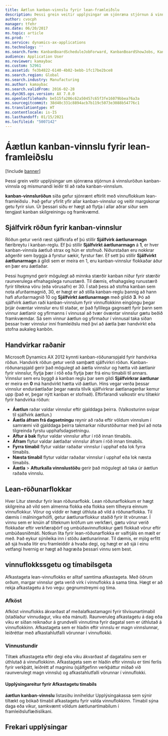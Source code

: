 ```yaml
---
title: Áætlun kanban-vinnslu fyrir lean-framleiðslu
description: Þessi grein veitir upplýsingar um sjónræna stjórnun á vinnsluröðun kanban-vinnsla og mismunandi leiðir til að raða kanban-vinnslum.
author: cvocph
manager: tfehr
ms.date: 06/20/2017
ms.topic: article
ms.prod: ''
ms.service: dynamics-ax-applications
ms.technology: ''
ms.search.form: KanbanBoardScheduleJobForward, KanbanBoardShowJobs, KanbanJobSchedulingListPage
audience: Application User
ms.reviewer: kamaybac
ms.custom: 52961
ms.assetid: fe3b4822-6140-4b02-bebb-1fc17be2bce8
ms.search.region: Global
ms.search.industry: Manufacturing
ms.author: kamaybac
ms.search.validFrom: 2016-02-28
ms.dyn365.ops.version: AX 7.0.0
ms.openlocfilehash: be515fa206c62a50457c65f3fe16079bbea76a3a
ms.sourcegitcommit: 38d40c331c8894acb7b119c5073e3088b54776c1
ms.translationtype: HT
ms.contentlocale: is-IS
ms.lasthandoff: 01/15/2021
ms.locfileid: "5007142"
---
```

# <a name="kanban-job-scheduling-for-lean-manufacturing"></a>Áætlun kanban-vinnslu fyrir lean-framleiðslu

[!include [banner](../includes/banner.md)]

Þessi grein veitir upplýsingar um sjónræna stjórnun á vinnsluröðun kanban-vinnsla og mismunandi leiðir til að raða kanban-vinnslum.  

**kanban-vinnsluröðun** síða gefur sjónrænt eftirlit með vinnuflokkum lean-framleiðslu . Það gefur yfirlit yfir allar kanban-vinnslur og veitir margskonar getu fyrir síun. Úr þessari síðu er hægt að flytja í allar aðrar síður sem tengjast kanban skilgreiningu og framkvæmd.

## <a name="automatic-scheduling-of-kanban-jobs"></a>Sjálfvirk röðun fyrir kanban-vinnslur
Röðun getur verið ræst sjálfkrafa ef þú stillir **Sjálfvirk áætlunarmagn** færibreytu í kanban-reglu. Ef þú stillir **Sjálfvirkt áætlunarmagn** á **1**, er hver kanban-vinnsla áætluð strax og hún er stofnuð. Niðurstaðan eru nokkrar aðgerðir sem byggja á fyrstur sækir, fyrstur fær. Ef sett þú stillir **Sjálfvirkt áætlunarmagn** á gildi sem er meira en 1, eru kanban-vinnslur flokkaðar áður en þær eru áætlaðar. 

Þessi hugmynd gerir mögulegt að minnka stærðir kanban niður fyrir stærðir raunverulega efnahagslega runustærð. Til dæmis, efnahagsleg runustærð fyrir tiltekna vöru (eða vörusafn) er 30. Í stað þess að stofna kanban sem nota afurðarmagnið, 30, er hægt er að stilla kanban-reglu þannig að hann hafi afurðarmagnið 10 og **Sjálfvirkt áætlunarmagn** með gildið **3**. Þó að sjálfvirk áætlun raði kanban-vinnslum fyrir vinnuflokkinn eingöngu  þegar þrjár óvæntar vinnslur eru til staðar, er það fyllilega gagnsætt fyrir þann sem vinnur áætlanir og yfirmanns í vinnusal að tvær óvæntar vinnslur gætu beðið framkvæmdar. Sá sem vinnur áætlun og yfirmaður í vinnusal taka síðan þessar tvær vinnslur inní framleiðslu með því að áætla þær handvirkt eða stofna aukaleg kanbön.

## <a name="manual-scheduling"></a>Handvirkar raðanir
Microsoft Dynamics AX 2012 kynnti kanban-röðunarspjald fyrir handvirka röðun. Handvirk röðun getur verið samþætt sjálfvirkri röðun. Kanban-röðunarspjald gerir það mögulegt að áætla vinnslur og hætta við áætlanir fyrir vinnslur, flytja þær í röð eða flytja þær frá einu tímabili til annars. Vinnslur sem eru byggð á kanban reglu þar sem gildi **Sjálfvirkrar áætlunar** er meira en **0** má handvirkt hætta við áætlun. Hins vegar verða þessar vinnslur enduráætlaðar  þegar næsta tilvik sjálfvirkrar áætlanagerðar kemur upp (það er, þegar nýtt kanban er stofnað). Eftirfarandi valkostir eru tiltækir fyrir handvirka röðun:

-   **Áætlun** raðar valdar vinnslur eftir gjalddaga þeirra. (Valkosturinn svipar til sjálfvirk áætlun.)
-   **Áætla áfram frá dagsetningu** reynir að raða eftir völdum vinnslum í samræmi við gjalddaga þeirra takmarkar niðurstöðurnar með því að nota tilgreinda fyrstu upphafsdagsetningu.
-   **Aftur á bak** flytur valdar vinnslur aftur í röð innan tímabils.
-   **Áfram** flytur valdar áætlaðar vinnslur áfram í röð innan tímabils.
-   **Fyrra tímabil** flytur valdar raðaðar vinnslur í upphaf eða lok fyrra tímabils.
-   **Næsta tímabil** flytur valdar raðaðar vinnslur í upphaf eða lok næsta tímabils.
-   **Áætla** &gt; **Afturkalla vinnslustöðu** gerir það mögulegt að taka úr áætlun raðaða vinnslu.

## <a name="lean-scheduling-groups"></a>Lean-röðunarflokkar
Hver Litur stendur fyrir lean röðunarflokk. Lean röðunarflokkum er hægt skilgreina að vild sem almenna flokka eða flokka sem tilheyra einnum vinnuflokkur. Vörur og víddir er hægt úthluta að vild á röðunarflokka. Til dæmis í málningarhólfi, getur áætlunarflokkur staðið fyrir lit vörunnar. Í vinnu sem er knúin af tilteknum kröfum um verkfæri, gætu vörur verið flokkaðar eftir verkfæraþörf og umbúðavinnuflokkur gæti flokkað vörur eftir umbúðasniðmáti. Notkun lita fyrir lean-röðunarflokka er valfrjáls en mælt er með. Það eykur sýnileika inn í stöðu áætlunarinnar. Til dæmis, er mjög erfitt að sjá hvaða litir eru framleiddir á hvaða degi, og hægt er að sjá í einu vetfangi hvernig er hægt að hagræða þessari vinnu sem best.

## <a name="work-cell-capacity-and-period-capacity"></a>vinnuflokkssgetu og tímabilsgeta
Afkastageta lean-vinnuflokks er alltaf samtíma afkastageta. Með öðrum orðum, margar vinnslur geta verið virk í vinnuflokks á sama tíma. Hægt er að rekja afkastagetu á tvo vegu: gegnumstreymi og tíma.

### <a name="throughput"></a>Afköst

Afköst vinnuflokks ákvarðast af meðalafkastamagni fyrir tilvísunartímabil (staðlaður vinnudagur, viku eða mánuð). Raunveruleg afkastagetu á dag eða viku er síðan reiknaður á grundvelli vinnutíma fyrir dagatal sem er úthlutað á vinnuflokkinn. Afkastageta sem er hlaðin eftir vinnslu er magn vinnslunnar, leiðréttar með afkastahlutfalli vörunnar í vinnuflokki.

### <a name="hours"></a>Vinnustundir

Tiltæk afkastageta eftir degi eða viku ákvarðast af dagatalinu sem er úthlutað á vinnuflokkinn. Afkastageta sem er hlaðin eftir vinnslu er tími ferlis fyrir verkþátt, leiðrétt af magninu (sjálfgefinn verkþáttur miðað við raunverulegt magn vinnslu) og afkastahlutfalli vörunnar í vinnuflokki.

#### <a name="period-capacity-factbox"></a>Upplýsingareitur fyrir Afkastagetu tímabils

**áætlun kanban-vinnslu** listasíðu inniheldur Upplýsingakassa sem sýnir tiltækt og bókað tímabil afkastagetu fyrir valda vinnuflokkinn. Tímabil sýna daga eða vikur, samkvæmt völdum áætlunartímabilum í framleiðsluflæðislíkani.

<a name="additional-resources"></a>Frekari upplýsingar
--------



